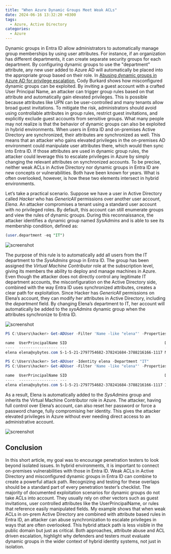 ```yaml
---
title: "When Azure Dynamic Groups Meet Weak ACLs"
date: 2024-06-16 13:32:20 +0300
tags:
  - Azure, Active Directory
categories:
  - Azure
---
```


Dynamic groups in Entra ID allow administrators to automatically manage group memberships by using user attributes. For instance, if an organization has different departments, it can create separate security groups for each department. By configuring dynamic groups to use the "department" attribute, any new user added to Azure AD will automatically be placed into the appropriate group based on their role.  In [Abusing dynamic groups in Azure AD for privilege escalation](https://www.mnemonic.io/resources/blog/abusing-dynamic-groups-in-azure-ad-for-privilege-escalation/), Cody Burkard shows how misconfigured dynamic groups can be exploited. By inviting a guest account with a crafted User Principal Name, an attacker can trigger group rules based on that attribute and automatically gain elevated privileges. This is possible because attributes like UPN can be user-controlled and many tenants allow broad guest invitations. To mitigate the risk, administrators should avoid using controllable attributes in group rules, restrict guest invitations, and explicitly exclude guest accounts from sensitive groups.  What many people may not realize is that the behavior of dynamic groups can also be exploited in hybrid environments. When users in Entra ID and on-premises Active Directory are synchronized, their attributes are synchronized as well. This means that an attacker who gains elevated privileges in the on-premises AD environment could manipulate user attributes there, which would then sync into Entra ID. If those attributes are used in dynamic group rules, the attacker could leverage this to escalate privileges in Azure by simply changing the relevant attributes on synchronized accounts.  To be precise, neither weak ACLs in Active Directory nor dynamic groups in Entra ID are new concepts or vulnerabilities. Both have been known for years. What is often overlooked, however, is how these two elements intersect in hybrid environments.

Let’s take a practical scenario. Suppose we have a user in Active Directory called _Hacker_ who has _GenericAll_ permissions over another user account, _Elena_. An attacker compromises a tenant using a standard user account with no privileged roles. By default, this account can still enumerate groups and view the rules of dynamic groups. During this reconnaissance, the attacker identifies a dynamic group named _SysAdmins_ and is able to see its membership condition, defined as:

```sql
(user.department -eq "IT")
```

![screenshot]({{site.baseurl}}/assets/images/Dynamic_Group/dynamic_group_rule.png)


The purpose of this rule is to automatically add all users from the IT department to the _SysAdmins_ group in Entra ID. The group has been assigned the _Virtual Machine Contributor_ role at the subscription level, giving its members the ability to deploy and manage machines in Azure. Even though the attacker does not directly control any legitimate IT department accounts, the misconfiguration on the Active Directory side, combined with the way Entra ID uses synchronized attributes, creates a clear path for exploitation. Since Hacker has _GenericAll_ permissions on Elena’s account, they can modify her attributes in Active Directory, including the _department_ field. By changing Elena’s department to IT, her account will automatically be added to the _sysAdmins_ dynamic group when the attributes synchronize to Entra ID.

![screenshot]({{site.baseurl}}/assets/images/Dynamic_Group/bloodhound.png)

```powershell
PS C:\Users\hacker> Get-ADUser -Filter 'Name -like "elena"' -Properties * | Select-Object name,UserPrincipalName,SID,Department | Format-table

name  UserPrincipalName SID                                           Department
----  ----------------- ---                                           ----------
elena elena@xybytes.com S-1-5-21-2797754682-378241684-3788216166-1117 Marketing

PS C:\Users\hacker> Set-ADUser -Identity elena -Department "IT"
PS C:\Users\hacker> Get-ADUser -Filter 'Name -like "elena"' -Properties * | Select-Object name,UserPrincipalName,SID,Department | Format-table

name  UserPrincipalName SID                                           Department
----  ----------------- ---                                           ----------
elena elena@xybytes.com S-1-5-21-2797754682-378241684-3788216166-1117 IT
```

As a result, Elena is automatically added to the _SysAdmins_ group and inherits the Virtual Machine Contributor role in Azure. The attacker, having full control over Elena’s account, can also reset her password or force a password change, fully compromising her identity. This gives the attacker elevated privileges in Azure without ever needing direct access to an administrative account.

![screenshot]({{site.baseurl}}/assets/images/Dynamic_Group/user_added_to_group.png)

## Conclusion

In this short article, my goal was to encourage penetration testers to look beyond isolated issues. In hybrid environments, it is important to connect on-premises vulnerabilities with those in Entra ID. Weak ACLs in Active Directory and misconfigured dynamic groups in Entra ID can combine to create a powerful attack path. Recognizing and testing for these overlaps should be a standard part of every penetration tester’s checklist. The majority of documented exploitation scenarios for dynamic groups do not take ACLs into account. They usually rely on other vectors such as guest invitations, user controlled attributes like the UserPrincipalName, or rules that reference easily manipulated fields. My example shows that when weak ACLs in on-prem Active Directory are combined with attribute based rules in Entra ID, an attacker can abuse synchronization to escalate privileges in ways that are often overlooked. This hybrid attack path is less visible in the public domain but just as critical. Both approaches, attribute abuse and ACL driven escalation, highlight why defenders and testers must evaluate dynamic groups in the wider context of hybrid identity systems, not just in isolation.